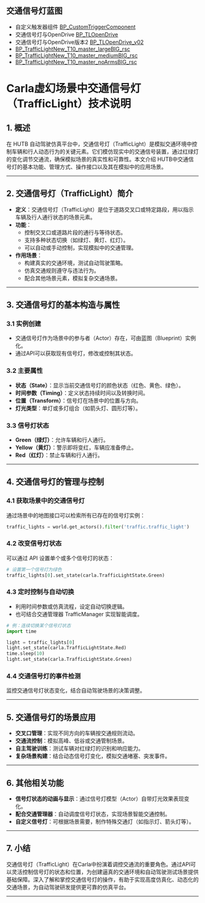 ## 交通信号灯蓝图

* 自定义触发器组件 [BP_CustomTriggerComponent](https://bitbucket.org/carla-simulator/carla-content/src/master/Blueprints/TrafficLight/BP_CustomTriggerComponent.uasset)
* 交通信号灯与OpenDrive [BP_TLOpenDrive](https://bitbucket.org/carla-simulator/carla-content/src/master/Blueprints/TrafficLight/BP_TLOpenDrive.uasset)
* 交通信号灯与OpenDrive版本2 [BP_TLOpenDrive_v02](https://bitbucket.org/carla-simulator/carla-content/src/master/Blueprints/TrafficLight/BP_TLOpenDrive_v02.uasset)
* [BP_TrafficLightNew_T10_master_largeBIG_rsc](https://bitbucket.org/carla-simulator/carla-content/src/master/Blueprints/TrafficLight/BP_TrafficLightNew_T10_master_largeBIG_rsc.uasset)
* [BP_TrafficLightNew_T10_master_mediumBIG_rsc](https://bitbucket.org/carla-simulator/carla-content/src/master/Blueprints/TrafficLight/BP_TrafficLightNew_T10_master_mediumBIG_rsc.uasset)
* [BP_TrafficLightNew_T10_master_noArmsBIG_rsc](https://bitbucket.org/carla-simulator/carla-content/src/master/Blueprints/TrafficLight/BP_TrafficLightNew_T10_master_noArmsBIG_rsc.uasset)
# Carla虚幻场景中交通信号灯（TrafficLight）技术说明

## 1. 概述
在 HUTB 自动驾驶仿真平台中，交通信号灯（TrafficLight）是模拟交通环境中控制车辆和行人动态行为的关键元素。它们模仿现实中的交通信号装置，通过红绿灯的变化调节交通流，确保模拟场景的真实性和可靠性。本文介绍 HUTB中交通信号灯的基本功能、管理方式、操作接口以及其在模拟中的应用场景。

---

## 2. 交通信号灯（TrafficLight）简介
- **定义**：交通信号灯（TrafficLight）是位于道路交叉口或特定路段，用以指示车辆及行人通行状态的场景元素。
- **功能**：
  - 控制交叉口或道路片段的通行与等待状态。
  - 支持多种状态切换（如绿灯、黄灯、红灯）。
  - 可以自动或手动控制，实现模拟中的交通管理。
- **作用场景**：
  - 构建真实的交通环境，测试自动驾驶策略。
  - 仿真交通规则遵守与违法行为。
  - 配合其他场景元素，模拟复杂交通场景。

---

## 3. 交通信号灯的基本构造与属性
### 3.1 实例创建
- 交通信号灯作为场景中的参与者（Actor）存在，可由蓝图（Blueprint）实例化。
- 通过API可以获取现有信号灯，修改或控制其状态。
  
### 3.2 主要属性
- **状态（State）**：显示当前交通信号灯的颜色状态（红色、黄色、绿色）。
- **时间参数（Timing）**：定义状态持续时间以及转换时间。
- **位置（Transform）**：信号灯在场景中的位置与方向。
- **灯光类型**：单灯或多灯组合（如箭头灯、圆形灯等）。

### 3.3 信号灯状态
- **Green（绿灯）**：允许车辆和行人通行。
- **Yellow（黄灯）**：警示即将变红，车辆应准备停止。
- **Red（红灯）**：禁止车辆和行人通行。

---

## 4. 交通信号灯的管理与控制

### 4.1 获取场景中的交通信号灯
通过场景中的地图接口可以检索所有已存在的信号灯实例：
```python
traffic_lights = world.get_actors().filter('traffic.traffic_light')
```

### 4.2 改变信号灯状态
可以通过 API 设置单个或多个信号灯的状态：
```python
# 设置第一个信号灯为绿色
traffic_lights[0].set_state(carla.TrafficLightState.Green)
```

### 4.3 定时控制与自动切换
- 利用时间参数或仿真流程，设定自动切换逻辑。
- 也可结合交通管理器 TrafficManager 实现智能调度。

```python
# 例：连续切换某个信号灯状态
import time

light = traffic_lights[0]
light.set_state(carla.TrafficLightState.Red)
time.sleep(10)
light.set_state(carla.TrafficLightState.Green)
```

### 4.4 交通信号灯的事件检测
监控交通信号灯状态变化，结合自动驾驶场景的决策调整。

---

## 5. 交通信号灯的场景应用
- **交叉口管理**：实现不同方向的车辆按交通规则流动。
- **交通流控制**：模拟高峰、低谷或交通管制场景。
- **自主驾驶训练**：测试车辆对红绿灯的识别和响应能力。
- **复杂场景构建**：结合动态信号灯变化，模拟交通堵塞、突发事件。

---

## 6. 其他相关功能
- **信号灯状态的动画与显示**：通过信号灯模型（Actor）自带灯光效果表现变化。
- **配合交通管理器**：自动调度信号灯状态，实现场景智能交通控制。
- **自定义信号灯**：可根据场景需要，制作特殊交通灯（如指示灯、箭头灯等）。

---

## 7. 小结
交通信号灯（TrafficLight）在Carla中扮演着调控交通流的重要角色。通过API可以灵活控制信号灯的状态和位置，为创建逼真的交通环境和自动驾驶测试场景提供基础保障。深入了解和掌控交通信号灯的操作，有助于实现高度仿真化、动态化的交通场景，为自动驾驶研发提供更可靠的仿真平台。

---
